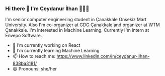 ### Hi there 👋 I'm Ceydanur İlhan 🙋🏼‍♀️

I'm senior computer engineering student in Çanakkale Onsekiz Mart University. Also I'm co-organizer at GDG Çanakkale and organizer at WTM Çanakkale. I'm interested in Machine Learning. Currently I'm intern at Envepo Software.


- 🔭 I’m currently working on React
- 🌱 I’m currently learning Machine Learning
- 📫 How to reach me: https://www.linkedin.com/in/ceydanur-ilhan-838ba3181/
- 😄 Pronouns: she/her

